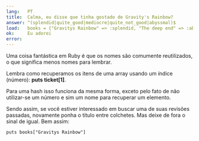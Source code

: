 ```yaml
---
lang:   PT
title:  Calma, eu disse que tinha gostado de Gravity's Rainbow?
answer: ^(splendid|quite_good|mediocre|quite_not_good|abyssmal)$
load:   books = {"Gravitys Rainbow" => :splendid, "The deep end" => :abyssmal, "Living colors" => :mediocre}
ok:     Eu adorei
error:  
---
```


Uma coisa fantástica em Ruby é que os nomes são comumente reutilizados, o que significa menos nomes para lembrar.

Lembra como recuperamos os itens de uma array usando um índice (número):
__puts ticket[1]__.

Para uma hash isso funciona da mesma forma, exceto pelo fato de não utilizar-se um número e sim um nome para recuperar um elemento.

Sendo assim, se você estiver interessado em buscar uma de suas revisões passadas, novamente ponha o título entre colchetes. Mas deixe de fora o sinal de igual.
Bem assim:

    puts books["Gravitys Rainbow"]

